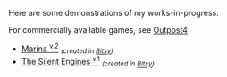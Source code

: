 Here are some demonstrations of my works-in-progress. 

For commercially available games, see [Outpost4](http://www.outpost4.net)

- [Marina <sup>v.2</sup>](/mars.html) <sub>*(created in [Bitsy](bitsy.org))*</sub>
- [The Silent Engines <sup>v.1<sup>](/silent.html) <sub>*(created in [Bitsy](bitsy.org))*</sub>
